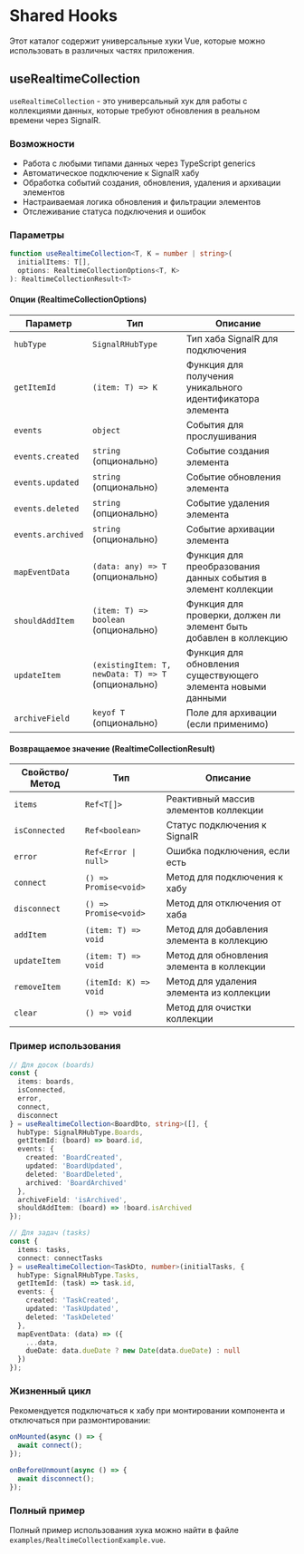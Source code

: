 # Shared Hooks

Этот каталог содержит универсальные хуки Vue, которые можно использовать в различных частях приложения.

## useRealtimeCollection

`useRealtimeCollection` - это универсальный хук для работы с коллекциями данных, которые требуют обновления в реальном времени через SignalR.

### Возможности

- Работа с любыми типами данных через TypeScript generics
- Автоматическое подключение к SignalR хабу
- Обработка событий создания, обновления, удаления и архивации элементов
- Настраиваемая логика обновления и фильтрации элементов
- Отслеживание статуса подключения и ошибок

### Параметры

```typescript
function useRealtimeCollection<T, K = number | string>(
  initialItems: T[],
  options: RealtimeCollectionOptions<T, K>
): RealtimeCollectionResult<T>
```

#### Опции (RealtimeCollectionOptions)

| Параметр | Тип | Описание |
|----------|-----|----------|
| `hubType` | `SignalRHubType` | Тип хаба SignalR для подключения |
| `getItemId` | `(item: T) => K` | Функция для получения уникального идентификатора элемента |
| `events` | `object` | События для прослушивания |
| `events.created` | `string` (опционально) | Событие создания элемента |
| `events.updated` | `string` (опционально) | Событие обновления элемента |
| `events.deleted` | `string` (опционально) | Событие удаления элемента |
| `events.archived` | `string` (опционально) | Событие архивации элемента |
| `mapEventData` | `(data: any) => T` (опционально) | Функция для преобразования данных события в элемент коллекции |
| `shouldAddItem` | `(item: T) => boolean` (опционально) | Функция для проверки, должен ли элемент быть добавлен в коллекцию |
| `updateItem` | `(existingItem: T, newData: T) => T` (опционально) | Функция для обновления существующего элемента новыми данными |
| `archiveField` | `keyof T` (опционально) | Поле для архивации (если применимо) |

#### Возвращаемое значение (RealtimeCollectionResult)

| Свойство/Метод | Тип | Описание |
|----------------|-----|----------|
| `items` | `Ref<T[]>` | Реактивный массив элементов коллекции |
| `isConnected` | `Ref<boolean>` | Статус подключения к SignalR |
| `error` | `Ref<Error \| null>` | Ошибка подключения, если есть |
| `connect` | `() => Promise<void>` | Метод для подключения к хабу |
| `disconnect` | `() => Promise<void>` | Метод для отключения от хаба |
| `addItem` | `(item: T) => void` | Метод для добавления элемента в коллекцию |
| `updateItem` | `(item: T) => void` | Метод для обновления элемента в коллекции |
| `removeItem` | `(itemId: K) => void` | Метод для удаления элемента из коллекции |
| `clear` | `() => void` | Метод для очистки коллекции |

### Пример использования

```typescript
// Для досок (boards)
const {
  items: boards,
  isConnected,
  error,
  connect,
  disconnect
} = useRealtimeCollection<BoardDto, string>([], {
  hubType: SignalRHubType.Boards,
  getItemId: (board) => board.id,
  events: {
    created: 'BoardCreated',
    updated: 'BoardUpdated',
    deleted: 'BoardDeleted',
    archived: 'BoardArchived'
  },
  archiveField: 'isArchived',
  shouldAddItem: (board) => !board.isArchived
});

// Для задач (tasks)
const {
  items: tasks,
  connect: connectTasks
} = useRealtimeCollection<TaskDto, number>(initialTasks, {
  hubType: SignalRHubType.Tasks,
  getItemId: (task) => task.id,
  events: {
    created: 'TaskCreated',
    updated: 'TaskUpdated',
    deleted: 'TaskDeleted'
  },
  mapEventData: (data) => ({
    ...data,
    dueDate: data.dueDate ? new Date(data.dueDate) : null
  })
});
```

### Жизненный цикл

Рекомендуется подключаться к хабу при монтировании компонента и отключаться при размонтировании:

```typescript
onMounted(async () => {
  await connect();
});

onBeforeUnmount(async () => {
  await disconnect();
});
```

### Полный пример

Полный пример использования хука можно найти в файле `examples/RealtimeCollectionExample.vue`.